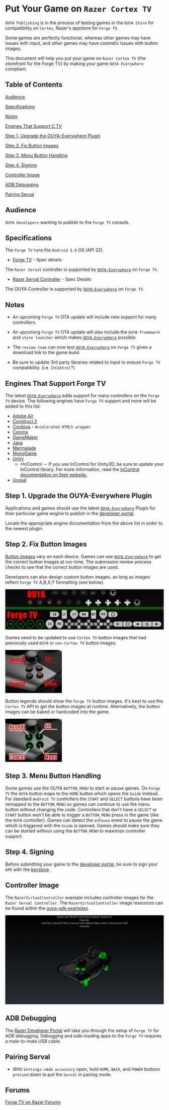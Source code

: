 # Put Your Game on `Razer Cortex TV`

`OUYA Publishing` is in the process of testing games in the `OUYA Store` for compatibility on `Cortex`, Razer's appstore for `Forge TV`.

Some games are perfectly functional, whereas other games may have issues with input, and other games may have cosmetic issues with button images.

This document will help you put your game on `Razer Cortex TV` (the storefront for the Forge TV) by making your game `OUYA Everywhere` compliant.

## Table of Contents

[Audience](forge_tv.md#user-content-audience)

[Specifications](forge_tv.md#user-content-specifications)

[Notes](forge_tv.md#user-content-notes)

[Engines That Support C TV](forge_tv.md#user-content-engines-that-support-forge-tv)

[Step 1. Upgrade the OUYA-Everywhere Plugin](forge_tv.md#user-content-step-1-upgrade-the-ouya-everywhere-plugin)

[Step 2. Fix Button Images](forge_tv.md#user-content-step-2-fix-button-images)

[Step 3. Menu Button Handling](forge_tv.md#user-content-step-3-menu-button-handling)

[Step 4. Signing](forge_tv.md#user-content-step-4-signing)

[Controller Image](forge_tv.md#user-content-controller-image)

[ADB Debugging](forge_tv.md#user-content-adb-debugging)

[Pairing Serval](forge_tv.md#user-content-pairing-serval)

## Audience

`OUYA Developers` wanting to publish to the `Forge TV` console.

## Specifications

The `Forge TV` runs the `Android 5.0` OS (API 22).

* [Forge TV](http://www.razerzone.com/gaming-systems/razer-forge-tv) - Spec details

The `Razer Serval` controller is supported by [`OUYA-Everywhere`](ouya-everywhere.md) on `Forge TV`.

* [Razer Serval Controller](http://www.razerzone.com/gaming-controllers/razer-serval) - Spec Details

The OUYA Controller is supported by [`OUYA-Everywhere`](ouya-everywhere.md) on `Forge TV`.

## Notes

* An upcoming `Forge TV` OTA update will include new support for many controllers.

* An upcoming `Forge TV` OTA update will also include the `OUYA Framework` and `store launcher` which makes [`OUYA-Everywhere`](ouya-everywhere.md) possible.

* The `review team` can now test [`OUYA-Everywhere`](ouya-everywhere.md) on `Forge TV` given a download link to the game build.

* Be sure to update 3rd party libraries related to input to ensure `Forge TV` compatibility. (i.e. `InControl`*)

## Engines That Support Forge TV

The latest [`OUYA-Everywhere`](ouya-everywhere.md) adds support for many controllers on the `Forge TV` device. The following engines have `Forge TV` support and more will be added to this list:

* [Adobe Air](adobe-air.md)
* [Construct 2](construct_2.md)
* [Cordova](cordova.md) - `Accelerated HTML5 wrapper`
* [Corona](corona.md)
* [GameMaker](game-maker.md)
* [Java](java.md)
* [Marmalade](marmalade.md)
* [MonoGame](mono-game.md#user-content-forge-tv)
* [Unity](unity.md)
	* *InControl -- If you use InControl for Unity3D, be sure to update your InControl library. For more information, read the [InControl documentation on their website.](http://www.gallantgames.com/pages/incontrol-ouya)
* [Unreal](unreal.md#user-content-forge-tv)

## Step 1. Upgrade the OUYA-Everywhere Plugin

Applications and games should use the latest [`OUYA-Everywhere`](ouya-everywhere.md) Plugin for their particular game engine to publish in the [developer portal](http://devs.ouya.tv).

Locate the appropriate engine documentation from the above list in order to the newest plugin.

## Step 2. Fix Button Images

[Button images](https://github.com/ouya/docs/blob/master/ouya-everywhere.md#user-content-controller-images) vary on each device. Games can use [`OUYA-Everywhere`](ouya-everywhere.md) to get the correct button images at run-time. The submission review process checks to see that the correct button images are used.

Developers can also design custom button images, as long as  images reflect `Forge TV` A,B,X,Y formatting (see below).

![image_1](forge_tv/image_1.png)

Games need to be updated to use `Cortex TV` button images that had previously used `OUYA` or `non-Cortex TV` button images.

![image_2](forge_tv/image_2.png)

Button legends should show the `Forge TV` button images. It's best to use the `Cortex TV` API to get the button images at runtime. Alternatively, the button images can be baked or hardcoded into the game.

![image_3](forge_tv/image_3.png)

## Step 3. Menu Button Handling

Some games use the OUYA `BUTTON_MENU` to start or pause games. On `Forge TV` the `OUYA` button maps to the `HOME` button which opens the `Guide` instead. For standard `Android TV` controllers the `START` and `SELECT` buttons have been remapped to the `BUTTON_MENU` so games can continue to use the menu button without changing the code. Controllers that don't have a `SELECT` or `START` button won't be able to trigger a `BUTTON_MENU` press in the game (like the `OUYA` controller). Games can detect the `onPause` event to pause the game which is triggered with the `Guide` is opened. Games should make sure they can be started without using the `BUTTON_MENU` to maximize controller support.

## Step 4. Signing

Before submitting your game to the [developer portal](http://devs.ouya.tv), be sure to sign your `APK` with the [keystore](content-review-guidelines.md#user-content-keystore).

## Controller Image

The `RazerVirtualController` example includes controller images for the `Razer Serval Controller`. The `RazerVirtualController` image resources can be found within the [ouya-sdk-examples](https://github.com/ouya/ouya-sdk-examples/tree/master/Android/RazerVirtualController).

![Serval Image](ouya-everywhere-android-java/image_3.png)

## ADB Debugging

The [Razer Developer Portal](http://developer.razerzone.com/forge-tv/developer-setup/) will take you through the setup of `Forge TV` for ADB debugging. Debugging and side-loading apps to the `Forge TV` requires a male-to-male USB cable.

## Pairing Serval

* With `Settings->Add accessory` open, hold `HOME`, `BACK`, and `POWER` buttons `pressed` down to put the `Serval` in pairing mode.

## Forums

[Forge TV on Razer Forums](https://insider.razerzone.com/index.php?forums/razer-forge-tv.126/)
